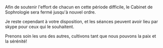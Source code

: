 Afin de soutenir l'effort de chacun en cette période difficile, le Cabinet de Sophrologie sera fermé jusqu'à nouvel ordre.

Je reste cependant à votre disposition, et les séances peuvent avoir lieu par skype pour ceux qui le souhaitent.

Prenons soin les uns des autres, cultivons tant que nous pouvons la paix et la sérénité!
